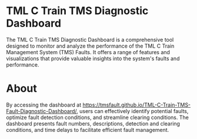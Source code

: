 # TML C Train TMS Diagnostic Dashboard
The TML C Train TMS Diagnostic Dashboard is a comprehensive tool designed to monitor and analyze the performance of the TML C Train Management System (TMS) Faults. It offers a range of features and visualizations that provide valuable insights into the system's faults and performance.

# About
By accessing the dashboard at https://tmsfault.github.io/TML-C-Train-TMS-Fault-Diagnostic-Dashboard/, users can effectively identify potential faults, optimize fault detection conditions, and streamline clearing conditions. The dashboard presents fault numbers, descriptions, detection and clearing conditions, and time delays to facilitate efficient fault management.
